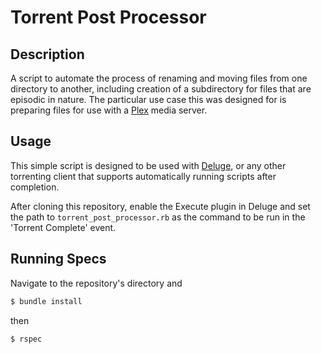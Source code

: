 # Torrent Post Processor
## Description
A script to automate the process of renaming and moving files from one directory to another, including creation of a subdirectory for files that are episodic in nature. The particular use case this was designed for is preparing files for use with a [Plex](https://www.plex.tv/) media server.

## Usage
This simple script is designed to be used with [Deluge](http://deluge-torrent.org/), or any other torrenting client that supports automatically running scripts after completion.

After cloning this repository, enable the Execute plugin in Deluge and set the path to `torrent_post_processor.rb` as the command to be run in the 'Torrent Complete' event.

## Running Specs

Navigate to the repository's directory and
```bash
$ bundle install
```
then
```bash
$ rspec
```